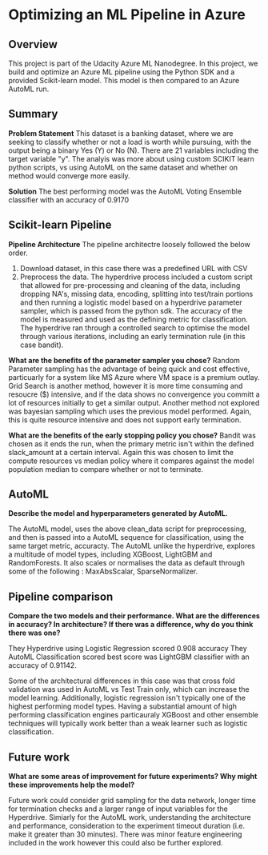 # Optimizing an ML Pipeline in Azure

## Overview
This project is part of the Udacity Azure ML Nanodegree.
In this project, we build and optimize an Azure ML pipeline using the Python SDK and a provided Scikit-learn model.
This model is then compared to an Azure AutoML run.

## Summary
**Problem Statement**
This dataset is a banking dataset, where we are seeking to classify whether or not a load is worth while pursuing, with the output being a binary Yes (Y) or No (N).  There are 21 variables including the target variable "y".  The analyis was more about using custom SCIKIT learn python scripts, vs using AutoML on the same dataset and whether on method would converge more easily.


**Solution**
The best performing model was the AutoML Voting Ensemble classifier with an accuracy of 0.9170

## Scikit-learn Pipeline
**Pipeline Architecture**
The pipeline architectre loosely followed the below order.
1. Download dataset, in this case there was a predefined URL with CSV
2. Preprocess the data.  The hyperdrive process included a custom script that allowed for pre-processing and cleaning of the data, including dropping NA's, missing data, encoding, splitting into test/train portions and then running a logistic model based on a hyperdrive parameter sampler, which is passed from the python sdk.  The accuracy of the model is measured and used as the defining metric for classification.  The hyperdrive ran through a controlled search to optimise the model through various iterations, including an early termination rule (in this case bandit). 

**What are the benefits of the parameter sampler you chose?**
Random Parameter sampling has the advantage of being quick and cost effective, particuarly for a system like MS Azure where VM space is a premium outlay.  Grid Search is another method, however it is more time consuming and resoucre ($) intensive, and if the data shows no convergence you committ a lot of resources initially to get a similar output.  Another method not explored was bayesian sampling which uses the previous model performed.  Again, this is quite resource intensive and does not support early termination.

**What are the benefits of the early stopping policy you chose?**
Bandit was chosen as it ends the run, when the primary metric isn't within the defined slack_amount at a certain interval.  Again this was chosen to limit the compute resources vs median policy where it compares against the model population median to compare whether or not to terminate.

## AutoML
**Describe the model and hyperparameters generated by AutoML.**

The AutoML model, uses the above clean_data script for preprocessing, and then is passed into a AutoML sequence for classification, using the same target metric, accuracty.  The AutoML unlike the hyperdrive, explores a multitude of model types, including XGBoost, LightGBM and RandomForests.  It also scales or normalises the data as default through some of the following : MaxAbsScalar, SparseNormalizer.

## Pipeline comparison
**Compare the two models and their performance. What are the differences in accuracy? In architecture? If there was a difference, why do you think there was one?**

They Hyperdrive using Logistic Regression scored 0.908 accuracy
They AutoML Classification scored best score was LightGBM classifier with an accuracy of 0.91142.

Some of the architectural differences in this case was that cross fold validation was used in AutoML vs Test Train only, which can increase the model learning.  Additionally, logistic regression isn't typically one of the highest performing model types.  Having a substantial amount of high performing classification engines particauraly XGBoost and other ensemble techniques will typically work better than a weak learner such as logistic classification.

## Future work
**What are some areas of improvement for future experiments? Why might these improvements help the model?**

Future work could consider grid sampling for the data network, longer time for termination checks and a larger range of input variables for the Hyperdrive.  Simiarly for the AutoML work, understanding the architecture and performance, consideration to the experiment timeout duration (i.e. make it greater than 30 minutes).  There was minor feature engineering included in the work however this could also be further explored.
